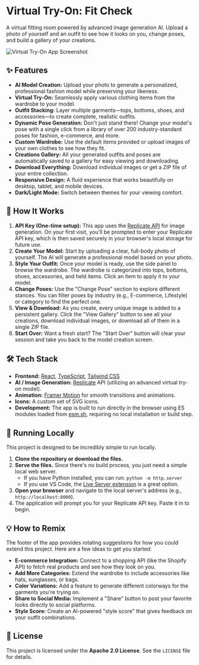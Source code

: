 # Virtual Try-On: Fit Check

A virtual fitting room powered by advanced image generation AI. Upload a photo of yourself and an outfit to see how it looks on you, change poses, and build a gallery of your creations.

![Virtual Try-On App Screenshot](https://storage.googleapis.com/gemini-95-icons/asr-tryon-model.png)

## ✨ Features

- **AI Model Creation:** Upload your photo to generate a personalized, professional fashion model while preserving your likeness.
- **Virtual Try-On:** Seamlessly apply various clothing items from the wardrobe to your model.
- **Outfit Stacking:** Layer multiple garments—tops, bottoms, shoes, and accessories—to create complete, realistic outfits.
- **Dynamic Pose Generation:** Don't just stand there! Change your model's pose with a single click from a library of over 200 industry-standard poses for fashion, e-commerce, and more.
- **Custom Wardrobe:** Use the default items provided or upload images of your own clothes to see how they fit.
- **Creations Gallery:** All your generated outfits and poses are automatically saved to a gallery for easy viewing and downloading.
- **Download Everything:** Download individual images or get a ZIP file of your entire collection.
- **Responsive Design:** A fluid experience that works beautifully on desktop, tablet, and mobile devices.
- **Dark/Light Mode:** Switch between themes for your viewing comfort.

## 🚀 How It Works

1.  **API Key (One-time setup):** This app uses the [Replicate API](https://replicate.com/) for image generation. On your first visit, you'll be prompted to enter your Replicate API key, which is then saved securely in your browser's local storage for future use.
2.  **Create Your Model:** Start by uploading a clear, full-body photo of yourself. The AI will generate a professional model based on your photo.
3.  **Style Your Outfit:** Once your model is ready, use the side panel to browse the wardrobe. The wardrobe is categorized into tops, bottoms, shoes, accessories, and held items. Click an item to apply it to your model.
4.  **Change Poses:** Use the "Change Pose" section to explore different stances. You can filter poses by industry (e.g., E-commerce, Lifestyle) or category to find the perfect one.
5.  **View & Download:** As you create, every unique image is added to a persistent gallery. Click the "View Gallery" button to see all your creations, download individual images, or download all of them in a single ZIP file.
6.  **Start Over:** Want a fresh start? The "Start Over" button will clear your session and take you back to the model creation screen.

## 🛠️ Tech Stack

- **Frontend:** [React](https://reactjs.org/), [TypeScript](https://www.typescriptlang.org/), [Tailwind CSS](https://tailwindcss.com/)
- **AI / Image Generation:** [Replicate](https://replicate.com/) API (utilizing an advanced virtual try-on model).
- **Animation:** [Framer Motion](https://www.framer.com/motion/) for smooth transitions and animations.
- **Icons:** A custom set of SVG icons.
- **Development:** The app is built to run directly in the browser using ES modules loaded from [esm.sh](https://esm.sh/), requiring no local installation or build step.

## 🔧 Running Locally

This project is designed to be incredibly simple to run locally.

1.  **Clone the repository or download the files.**
2.  **Serve the files.** Since there's no build process, you just need a simple local web server.
    - If you have Python installed, you can run: `python -m http.server`
    - If you use VS Code, the [Live Server extension](https://marketplace.visualstudio.com/items?itemName=ritwickdey.LiveServer) is a great option.
3.  **Open your browser** and navigate to the local server's address (e.g., `http://localhost:8000`).
4.  The application will prompt you for your Replicate API key. Paste it in to begin.

## 💡 How to Remix

The footer of the app provides rotating suggestions for how you could extend this project. Here are a few ideas to get you started:

- **E-commerce Integration:** Connect to a shopping API (like the Shopify API) to fetch real products and see how they look on you.
- **Add More Categories:** Extend the wardrobe to include accessories like hats, sunglasses, or bags.
- **Color Variations:** Add a feature to generate different colorways for the garments you're trying on.
- **Share to Social Media:** Implement a "Share" button to post your favorite looks directly to social platforms.
- **Style Score:** Create an AI-powered "style score" that gives feedback on your outfit combinations.

## 📄 License

This project is licensed under the **Apache 2.0 License**. See the `LICENSE` file for details.
